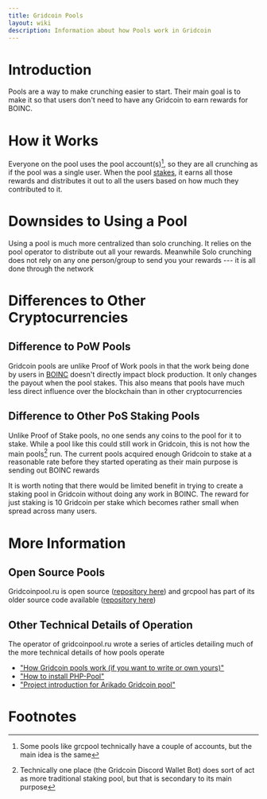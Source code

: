 ```yaml
---
title: Gridcoin Pools
layout: wiki
description: Information about how Pools work in Gridcoin
---
```


# Introduction

Pools are a way to make crunching easier to start. Their main goal is to make
it so that users don't need to have any Gridcoin to earn rewards for BOINC. 

# How it Works

Everyone on the pool uses the pool account(s)[^1], so they are all crunching as
if the pool was a single user. When the pool [stakes](staking "wikilink"), it earns all those
rewards and distributes it out to all the users based on how much they
contributed to it.

# Downsides to Using a Pool

Using a pool is much more centralized than solo crunching. It relies on the pool
operator to distribute out all your rewards. Meanwhile Solo crunching does not rely on
any one person/group to send you your rewards --- it is all done through the network

# Differences to Other Cryptocurrencies

## Difference to PoW Pools

Gridcoin pools are unlike Proof of Work pools in that the work being done
by users in [BOINC](boinc "wikilink") doesn't directly impact block production. 
It only changes the payout when the pool stakes. This also means that pools
have much less direct influence over the blockchain than in other cryptocurrencies

## Difference to Other PoS Staking Pools

Unlike Proof of Stake pools, no one sends any coins to the pool for it to stake.
While a pool like this could still work in Gridcoin, this is not how the main pools[^2]
run. The current pools acquired enough Gridcoin to stake at a reasonable rate 
before they started operating as their main purpose is sending out BOINC
rewards

It is worth noting that there would be limited benefit in trying to create 
a staking pool in Gridcoin without doing any work in BOINC. The reward for 
just staking is 10 Gridcoin per stake which becomes rather small when spread
across many users. 


# More Information

## Open Source Pools

Gridcoinpool.ru is open source ([repository here](https://github.com/sau412/arikado_gridcoin_pool)) 
and grcpool has part of its older source code available ([repository here](https://github.com/gridcoin-community/PHP-Pool))

## Other Technical Details of Operation

The operator of gridcoinpool.ru wrote a series of articles detailing much of the
more technical details of how pools operate

* ["How Gridcoin pools work (if you want to write or own yours)"](https://steemit.com/gridcoin/@sau412/how-gridcoin-pool-works-if-you-want-to-write-or-own-yours)
* ["How to install PHP-Pool"](https://steemit.com/gridcoin/@sau412/how-to-install-php-pool)
* ["Project introduction for Arikado Gridcoin pool"](https://steemit.com/utopian-io/@sau412/project-introduction-for-arikado-gridcoin-pool)

# Footnotes

[^1]: Some pools like grcpool technically have a couple of accounts, but the main idea is the same
[^2]: Technically one place (the Gridcoin Discord Wallet Bot) does sort of act as more traditional staking pool, but that is secondary to its main purpose 